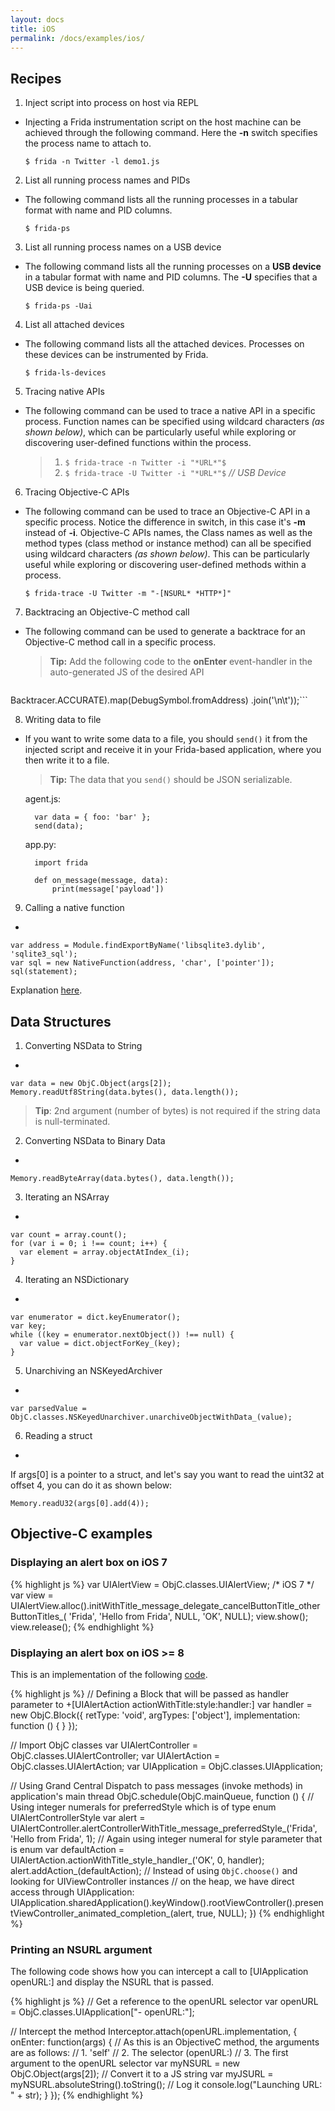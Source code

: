 ```yaml
---
layout: docs
title: iOS
permalink: /docs/examples/ios/
---
```


## Recipes

1. Inject script into process on host via REPL
-
    Injecting a Frida instrumentation script on the host machine can be achieved
    through the following command. Here the **-n** switch specifies the process
    name to attach to.

    `$ frida -n Twitter -l demo1.js`

2. List all running process names and PIDs
-
    The following command lists all the running processes in a tabular format
    with name and PID columns.

    `$ frida-ps`

3. List all running process names on a USB device
-
    The following command lists all the running processes on a **USB device** in
    a tabular format with name and PID columns. The **-U** specifies that a USB
    device is being queried.

    `$ frida-ps -Uai`

4. List all attached devices
-
    The following command lists all the attached devices. Processes on these
    devices can be instrumented by Frida.

    `$ frida-ls-devices`

5. Tracing native APIs
-
    The following command can be used to trace a native API in a specific
    process. Function names can be specified using wildcard characters
    *(as shown below)*, which can be particularly useful while exploring or
    discovering user-defined functions within the process.

    >1. `$ frida-trace -n Twitter -i "*URL*"$`
    >2. `$ frida-trace -U Twitter -i "*URL*"$` *// USB Device*

6. Tracing Objective-C APIs
-
    The following command can be used to trace an Objective-C API in a specific
    process. Notice the difference in switch, in this case it's **-m** instead
    of **-i**. Objective-C APIs names, the Class names as well as the method
    types (class method or instance method) can all be specified using wildcard
    characters *(as shown below)*. This can be particularly useful while
    exploring or discovering user-defined methods within a process.

    `$ frida-trace -U Twitter -m "-[NSURL* *HTTP*]"`

7. Backtracing an Objective-C method call
-
    The following command can be used to generate a backtrace for an Objective-C
    method call in a specific process.

    >**Tip:** Add the following code to the **onEnter** event-handler in the
    auto-generated JS of the desired API

    ```log('\tBacktrace:\n\t' + Thread.backtrace(this.context,
Backtracer.ACCURATE).map(DebugSymbol.fromAddress)
.join('\n\t'));```

8. Writing data to file
-
    If you want to write some data to a file, you should ```send()``` it from the
    injected script and receive it in your Frida-based application, where you then
    write it to a file.

    > **Tip:** The data that you ```send()``` should be JSON serializable.

    agent.js:

        var data = { foo: 'bar' };
        send(data);

    app.py:

        import frida

        def on_message(message, data):
            print(message['payload'])

9. Calling a native function
-
```
var address = Module.findExportByName('libsqlite3.dylib', 'sqlite3_sql');
var sql = new NativeFunction(address, 'char', ['pointer']);
sql(statement);
```

Explanation [here](https://gist.github.com/dpnishant/c7c6b47ebfd8cd671ecf).

## Data Structures

1. Converting NSData to String
-
```
var data = new ObjC.Object(args[2]);
Memory.readUtf8String(data.bytes(), data.length());
```
>**Tip**: 2nd argument (number of bytes) is not required if the string data is null-terminated.

2. Converting NSData to Binary Data
-
```
Memory.readByteArray(data.bytes(), data.length());
```

3. Iterating an NSArray
-
```
var count = array.count();
for (var i = 0; i !== count; i++) {
  var element = array.objectAtIndex_(i);
}
```

4. Iterating an NSDictionary
-
```
var enumerator = dict.keyEnumerator();
var key;
while ((key = enumerator.nextObject()) !== null) {
  var value = dict.objectForKey_(key);
}
```

5. Unarchiving an NSKeyedArchiver
-
```
var parsedValue = ObjC.classes.NSKeyedUnarchiver.unarchiveObjectWithData_(value);
```

6. Reading a struct
-
If args[0] is a pointer to a struct, and let's say you want to read the uint32
at offset 4, you can do it as shown below:
```
Memory.readU32(args[0].add(4));
```

## Objective-C examples

### Displaying an alert box on iOS 7

{% highlight js %}
var UIAlertView = ObjC.classes.UIAlertView; /* iOS 7 */
var view = UIAlertView.alloc().initWithTitle_message_delegate_cancelButtonTitle_otherButtonTitles_(
    'Frida',
    'Hello from Frida',
    NULL,
    'OK',
    NULL);
view.show();
view.release();
{% endhighlight %}

### Displaying an alert box on iOS >= 8

This is an implementation of the following
[code](https://developer.apple.com/library/ios/documentation/UIKit/Reference/UIAlertController_class/).

{% highlight js %}
// Defining a Block that will be passed as handler parameter to +[UIAlertAction actionWithTitle:style:handler:]
var handler = new ObjC.Block({
  retType: 'void',
  argTypes: ['object'],
  implementation: function () {
  }
});

// Import ObjC classes
var UIAlertController = ObjC.classes.UIAlertController;
var UIAlertAction = ObjC.classes.UIAlertAction;
var UIApplication = ObjC.classes.UIApplication;

// Using Grand Central Dispatch to pass messages (invoke methods) in application's main thread
ObjC.schedule(ObjC.mainQueue, function () {
  // Using integer numerals for preferredStyle which is of type enum UIAlertControllerStyle
  var alert = UIAlertController.alertControllerWithTitle_message_preferredStyle_('Frida', 'Hello from Frida', 1);
  // Again using integer numeral for style parameter that is enum
  var defaultAction = UIAlertAction.actionWithTitle_style_handler_('OK', 0, handler);
  alert.addAction_(defaultAction);
  // Instead of using `ObjC.choose()` and looking for UIViewController instances
  // on the heap, we have direct access through UIApplication:
  UIApplication.sharedApplication().keyWindow().rootViewController().presentViewController_animated_completion_(alert, true, NULL);
})
{% endhighlight %}


### Printing an NSURL argument

The following code shows how you can intercept a call to [UIApplication openURL:] and display the NSURL that is passed.

{% highlight js %}
// Get a reference to the openURL selector
var openURL = ObjC.classes.UIApplication["- openURL:"];

// Intercept the method
Interceptor.attach(openURL.implementation, {
  onEnter: function(args) {
    // As this is an ObjectiveC method, the arguments are as follows:
    // 1. 'self'
    // 2. The selector (openURL:)
    // 3. The first argument to the openURL selector
    var myNSURL = new ObjC.Object(args[2]);
    // Convert it to a JS string
    var myJSURL = myNSURL.absoluteString().toString();
    // Log it
    console.log("Launching URL: " + str);
  }
});
{% endhighlight %}